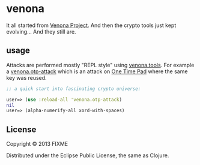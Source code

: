 # venona

It all started from [Venona Project](http://en.wikipedia.org/wiki/Venona_project). And then the crypto tools just kept evolving... And they still are.

## usage

Attacks are performed mostly "REPL style" using [venona.tools](https://github.com/tolitius/venona/blob/master/src/venona/tools.clj"). 
For example a [venona.otp-attack](https://github.com/tolitius/venona/blob/master/src/venona/otp_attack.clj") which is an attack on [One Time Pad](http://en.wikipedia.org/wiki/One-time_pad) where the same key was reused.

```clojure
;; a quick start into fascinating crypto universe:

user=> (use :reload-all 'venona.otp-attack)
nil
user=> (alpha-numerify-all xord-with-spaces)
```

## License

Copyright © 2013 FIXME

Distributed under the Eclipse Public License, the same as Clojure.
